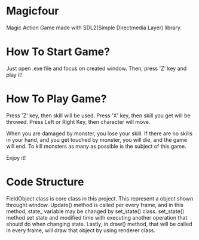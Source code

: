 # Magicfour
Magic Action Game made with SDL2(Simple Directmedia Layer) library.

# How To Start Game?
Just open .exe file and focus on created window. Then, press 'Z' key and play it!

# How To Play Game?
Press 'Z' key, then skill will be used.
Press 'X' key, then skill you get will be throwed.
Press Left or Right Key, then character will move.

When you are damaged by monster, you lose your skill.
If there are no skills in your hand, and you get touched by monster, you will die, and the game will end.
To kill monsters as many as possible is the subject of this game.

Enjoy it!

# Code Structure
FieldObject class is core class in this project. This represent a object shown throught window.
Update() method is called per every frame, and in this method, state_ variable may be changed by set_state() class.
set_state() method set state and modified time with executing another operation that should do when changing state.
Lastly, in draw() method, that will be called in every frame, will draw that object by using renderer class.
